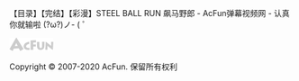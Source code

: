 【目录】【完结】【彩漫】STEEL BALL RUN 飙马野郎 - AcFun弹幕视频网 - 认真你就输啦 (?ω?)ノ- ( ゜

![](../../_resources/1c0ba9c91a0b449b9303fe8d012c8044.png)

Copyright © 2007-2020 AcFun. 保留所有权利